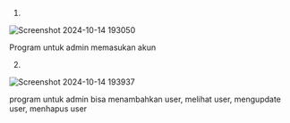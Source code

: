 1.
![Screenshot 2024-10-14 193050](https://github.com/user-attachments/assets/5b66f9d7-c67f-4f16-a95e-d039040622bb)

Program untuk admin memasukan akun

2.
![Screenshot 2024-10-14 193937](https://github.com/user-attachments/assets/c8ff0747-e2f6-418c-8307-e7b5435f16ff)

program untuk admin bisa menambahkan user, melihat user, mengupdate user, menhapus user

